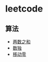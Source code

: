 # leetcode

## 算法

- [两数之和](./src/twoSum.js)
- [数独](https://github.com/lin-123/Javascript/issues/1)
- [移动零](./src/moveZeroes.js)